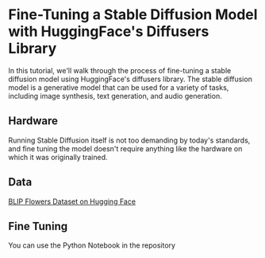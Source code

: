 # Fine-Tuning a Stable Diffusion Model with HuggingFace's Diffusers Library

In this tutorial, we'll walk through the process of fine-tuning a stable diffusion model using HuggingFace's diffusers library. The stable diffusion model is a generative model that can be used for a variety of tasks, including image synthesis, text generation, and audio generation.

## Hardware

Running Stable Diffusion itself is not too demanding by today's standards, and fine tuning the model doesn't require anything like the hardware on which it was originally trained.

## Data

[BLIP Flowers Dataset on Hugging Face](https://huggingface.co/datasets/pranked03/flowers-blip-captions)

## Fine Tuning
You can use the Python Notebook in the repository
